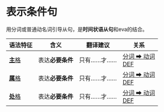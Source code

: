 # 表示条件句

用分词或普通动名词引导从句，是**时间状语从句**和eva的结合。

|语法特征|含义|翻译建议|关系|
|-|-|-|-|
|[**主**格](https://assets-hk.wikipali.org/pali-handbook/zh-Hans/declension/nom.html)|表达**必要条件**|只有……才……|[分词 ➡ 动词<br>DEF](https://assets-hk.wikipali.org/pali-handbook/zh-Hans/advance-relation/20_nouns.html)|
|[**属**格](https://assets-hk.wikipali.org/pali-handbook/zh-Hans/declension/gen.html)|表达**必要条件**|只有……才……|[分词 ➡ 动词<br>DEF](https://assets-hk.wikipali.org/pali-handbook/zh-Hans/basic-relation/verb/abs_clause.html)|
|[**处**格](https://assets-hk.wikipali.org/pali-handbook/zh-Hans/declension/loc.html)|表达**必要条件**|只有……才……|[分词 ➡ 动词<br>DEF](https://assets-hk.wikipali.org/pali-handbook/zh-Hans/basic-relation/verb/abs_clause.html)|
